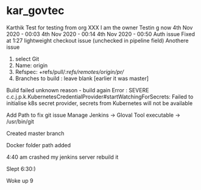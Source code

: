 # kar_govtec
Karthik Test for testing from org XXX
I am the owner
Testin
g now
4th Nov 2020 - 00:03
4th Nov 2020 - 00:14
4th Nov 2020 - 00:50
Auth issue Fixed at 1:27 
lightweight checkout issue (unchecked in pipeline field)
Anothere issue
1) select Git
2) Name: origin
3) Refspec: +refs/pull/*:refs/remotes/origin/pr/*
4) Branches to build : leave blank [earlier it was master]

Build failed unknown reason - build again
Error : 
  SEVERE  c.c.j.p.k.KubernetesCredentialProvider#startWatchingForSecrets: Failed to initialise k8s secret provider, secrets from Kubernetes will not be available
  
  Add Path to fix git issue Manage Jenkins -> Gloval Tool executable -> /usr/bin/git
  
  Created master branch
  
  Docker folder path added 
  
  4:40 am crashed my jenkins server rebuild it
  
  Slept 6:30:)
  
  Woke up 9

